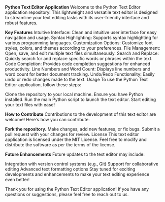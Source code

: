 **Python Text Editor Application**
Welcome to the Python Text Editor application repository! This lightweight and versatile text editor is designed to streamline your text editing tasks with its user-friendly interface and robust features.

**Key Features**
Intuitive Interface: Clean and intuitive user interface for easy navigation and usage.
Syntax Highlighting: Supports syntax highlighting for various programming languages.
Customization Options: Customize font styles, colors, and themes according to your preferences.
File Management: Open, save, and edit multiple text files simultaneously.
Search and Replace: Quickly search for and replace specific words or phrases within the text.
Code Completion: Provides code completion suggestions for enhanced productivity.
Line Numbers and Word Count: Displays line numbers and word count for better document tracking.
Undo/Redo Functionality: Easily undo or redo changes made to the text.
Usage
To use the Python Text Editor application, follow these steps:

Clone the repository to your local machine.
Ensure you have Python installed.
Run the main Python script to launch the text editor.
Start editing your text files with ease!

**How to Contribute**
Contributions to the development of this text editor are welcome! Here's how you can contribute:

**Fork the repository.**
Make changes, add new features, or fix bugs.
Submit a pull request with your changes for review.
License
This text editor application is licensed under the MIT License. Feel free to modify and distribute the software as per the terms of the license.

**Future Enhancements**
Future updates to the text editor may include:

Integration with version control systems (e.g., Git)
Support for collaborative editing
Advanced text formatting options
Stay tuned for exciting developments and enhancements to make your text editing experience even better!

Thank you for using the Python Text Editor application! If you have any questions or suggestions, please feel free to reach out to us.
